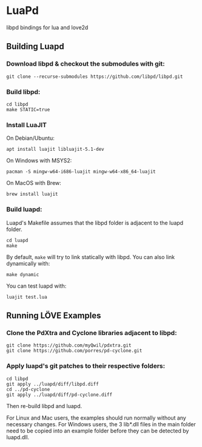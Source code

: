 # LuaPd
libpd bindings for lua and love2d

## Building Luapd

### Download libpd & checkout the submodules with git:

    git clone --recurse-submodules https://github.com/libpd/libpd.git

### Build libpd:

    cd libpd
    make STATIC=true

### Install LuaJIT

On Debian/Ubuntu:

    apt install luajit libluajit-5.1-dev

On Windows with MSYS2:

    pacman -S mingw-w64-i686-luajit mingw-w64-x86_64-luajit

On MacOS with Brew:

    brew install luajit

### Build luapd:

Luapd's Makefile assumes that the libpd folder is adjacent to the luapd folder.

    cd luapd
    make

By default, `make` will try to link statically with libpd. You can also link dynamically with:

    make dynamic

You can test luapd with:

    luajit test.lua

## Running LÖVE Examples

### Clone the PdXtra and Cyclone libraries adjacent to libpd:

    git clone https://github.com/myQwil/pdxtra.git
    git clone https://github.com/porres/pd-cyclone.git

### Apply luapd's git patches to their respective folders:

    cd libpd
    git apply ../luapd/diff/libpd.diff
    cd ../pd-cyclone
    git apply ../luapd/diff/pd-cyclone.diff

Then re-build libpd and luapd.

For Linux and Mac users, the examples should run normally without any necessary changes.
For Windows users, the 3 lib\*.dll files in the main folder need to be copied into an example folder before they can be detected by luapd.dll.
